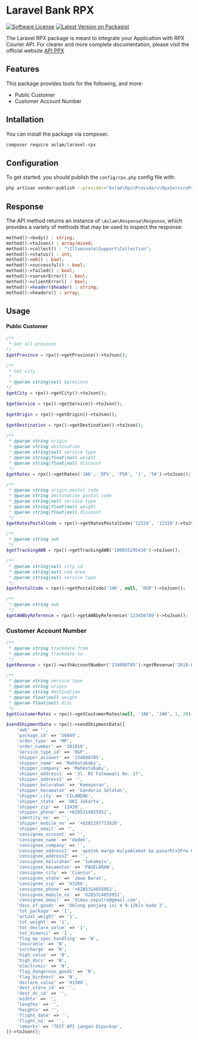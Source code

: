 # Laravel Bank RPX

[![Software License](https://img.shields.io/badge/license-MIT-brightgreen.svg?style=flat-square)](LICENSE.md)
[![Latest Version on Packagist](https://img.shields.io/packagist/v/aslam/laravel-rpx.svg?style=flat-square)](https://packagist.org/packages/aslam/laravel-rpx)

The Laravel RPX package is meant to integrate your Application with RPX Courier API. For clearer and more complete documentation, please visit the official website [API PPX](http://api.rpxholding.com/)

## Features

This package provides tools for the following, and more:

- Public Customer
- Customer Account Number

## Intallation

You can install the package via composer.

```bash
composer require aslam/laravel-rpx
```

## Configuration

To get started. you should publish the `config/rpx.php` config file with:

```bash
php artisan vendor:publish --provider="Aslam\Rpx\Providers\RpxServiceProvider"
```

## Response

The API method returns an instance of `\Aslam\Response\Response`, which provides a variety of methods that may be used to inspect the response:

```php
method()->body() : string;
method()->toJson() : array|mixed;
method()->collect() : "\Illuminate\Support\Collection";
method()->status() : int;
method()->ok() : bool;
method()->successful() : bool;
method()->failed() : bool;
method()->serverError() : bool;
method()->clientError() : bool;
method()->header($header) : string;
method()->headers() : array;
```

## Usage

#### Public Customer

```php
/**
 * Get all province
*/
$getProvince = rpx()->getProvince()->toJson();

/**
 * Get city
 *
 * @param string|null $province
*/
$getCity = rpx()->getCity()->toJson();

$getService = rpx()->getService()->toJson();

$getOrigin = rpx()->getOrigin()->toJson();

$getDestination = rpx()->getDestination()->toJson();

/**
 * @param string origin
 * @param string destination
 * @param string|null service type
 * @param string|float|null weight
 * @param string|float|null discount
 */
$getRates = rpx()->getRates('JAK', 'DPS', 'PSR', '1', '50')->toJson();

/**
 * @param string origin postal code
 * @param string destination postal code
 * @param string|null service type
 * @param string|float|null weight
 * @param string|float|null discount
 */
$getRatesPostalCode = rpx()->getRatesPostalCode('12310', '12310')->toJson();

/**
 * @param string awb
 */
$getTrackingAWB = rpx()->getTrackingAWB('100055295410')->toJson();

/**
 * @param string|null city_id
 * @param string|null cod area
 * @param string|null service type
 */
$getPostalCode = rpx()->getPostalCode('JAK', null, 'RGP')->toJson();

/**
 * @param string awb
 */
$getAWBbyReference = rpx()->getAWBbyReference('123456789')->toJson();
```

### Customer Account Number

```php
/**
 * @param string trackdate from
 * @param string trackdate to
 */
$getRevenue = rpx()->withAccountNumber('234098705')->getRevenue('2018-01-01', '2018-02-01')->toJson();

/**
 * @param string service type
 * @param string origin
 * @param string destination
 * @param float|null weight
 * @param float|null disc
 */
$getCustumerRates = rpx()->getCustumerRates(null, 'JAK', 'JAK', 1, 20)->toJson();

$sendShipmentData = rpx()->sendShipmentData([
    'awb' => '',
    'package_id' => '56849',
    'order_type' => 'MP',
    'order_number' => '101010',
    'service_type_id' => 'RGP',
    'shipper_account' => '234098705',
    'shipper_name' => 'Mahkotababy',
    'shipper_company' => 'Mahkotababy',
    'shipper_address1' => 'Jl. RS Fatmawati No. 17',
    'shipper_address2' => '',
    'shipper_kelurahan' => 'Kemayoran',
    'shipper_kecamatan' => 'Gandaria Selatan',
    'shipper_city' => 'CILANDAK',
    'shipper_state' => 'DKI Jakarta',
    'shipper_zip' => '12420',
    'shipper_phone' => '+6285314855952',
    'identity_no' => '',
    'shipper_mobile_no' => '+6281297773820',
    'shipper_email' => '',
    'consignee_account' => '',
    'consignee_name' => 'dedeh',
    'consignee_company' => '',
    'consignee_address1' => 'apotek marga mulyaAlamat kp pasarRtx2Frw 0502 Dssindangkerta',
    'consignee_address2' => '',
    'consignee_kelurahan' => 'Sukamaju',
    'consignee_kecamatan' => 'PAGELARAN',
    'consignee_city' => 'Cianjur',
    'consignee_state' => 'Jawa Barat',
    'consignee_zip' => '43266',
    'consignee_phone' => '+6285314855952',
    'consignee_mobile_no' => '6285314855952',
    'consignee_email' => 'dimas.seputro@gmail.com',
    'desc_of_goods' => 'Oblong panjang isi 4 9-12bln kode 3',
    'tot_package' => '1',
    'actual_weight' => '1',
    'tot_weight' => '1',
    'tot_declare_value' => '1',
    'tot_dimensi' => '1',
    'flag_mp_spec_handling' => 'N',
    'insurance' => 'N',
    'surcharge' => 'N',
    'high_value' => 'N',
    'high_docs' => 'N',
    'electronic' => 'N',
    'flag_dangerous_goods' => 'N',
    'flag_birdnest' => 'N',
    'declare_value' => '91500',
    'dest_store_id' => '',
    'dest_dc_id' => '',
    'widhtx' => '',
    'lengthx' => '',
    'heightx' => '',
    'flight_date' => '',
    'flight_no' => '',
    'remarks' => 'TEST API jangan Dipuckup',
])->toJson();
```
